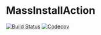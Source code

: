 # MassInstallAction

[![Build Status](https://travis-ci.com/bcbi/MassInstallAction.jl.svg?branch=master)](https://travis-ci.com/bcbi/MassInstallAction.jl)
[![Codecov](https://codecov.io/gh/bcbi/MassInstallAction.jl/branch/master/graph/badge.svg)](https://codecov.io/gh/bcbi/MassInstallAction.jl)
